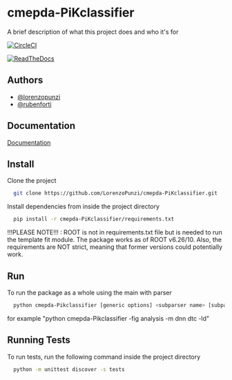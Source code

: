 # cmepda-PiKclassifier

A brief description of what this project does and who it's for

[![CircleCI](https://dl.circleci.com/status-badge/img/gh/LorenzoPunzi/cmepda-PiKclassifier/tree/main.svg?style=svg)](https://dl.circleci.com/status-badge/redirect/gh/LorenzoPunzi/cmepda-PiKclassifier/tree/main)

[![ReadTheDocs](https://readthedocs.org/projects/docs/badge/?version=latest)](https://cmepda-pikclassifier.readthedocs.io/en/latest/index.html)


## Authors

- [@lorenzopunzi](https://github.com/LorenzoPunzi)
- [@rubenforti](https://github.com/rubenforti)


## Documentation

[Documentation](https://cmepda-pikclassifier.readthedocs.io/en/latest/index.html)


## Install

Clone the project

```bash
  git clone https://github.com/LorenzoPunzi/cmepda-PiKclassifier.git
```

Install dependencies from inside the project directory

```bash
  pip install -r cmepda-PiKclassifier/requirements.txt
```
!!!PLEASE NOTE!!! : ROOT is not in requirements.txt file but is needed to run the template fit module. The package works as of ROOT v6.26/10.
Also, the requirements are NOT strict, meaning that former versions could potentially work.


## Run

To run the package as a whole using the main with parser

```bash
  python cmepda-Pikclassifier [generic options] <subparser name> [subparser options]
```
for example "python cmepda-Pikclassifier -fig analysis -m dnn dtc -ld"

## Running Tests

To run tests, run the following command inside the project directory

```bash
  python -m unittest discover -s tests
```
